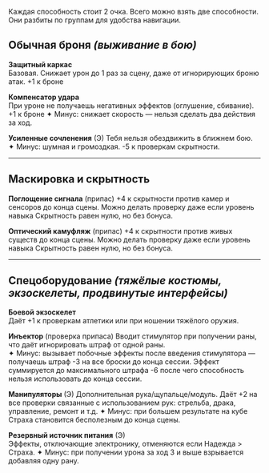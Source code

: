 Каждая способность стоит 2 очка. Всего можно взять две способности. Они разбиты по группам для удобства навигации.
## **Обычная броня** _(выживание в бою)_

**Защитный каркас**  
Базовая. Снижает урон до 1 раз за сцену, даже от игнорирующих броню атак. +1 к броне

**Компенсатор удара**  
При уроне не получаешь негативных эффектов (оглушение, сбивание).  +1 к броне
✦ Минус: снижает скорость — нельзя сделать два действия за ход.

**Усиленные сочленения**  (Э)
Тебя нельзя обездвижить в ближнем бою.  
✦ Минус: шумная и громоздкая. -5 к проверкам скрытности.

---
## **Маскировка и скрытность**

**Поглощение сигнала** (припас)
+4 к скрытности против камер и сенсоров до конца сцены. Можно делать проверку даже если уровень навыка Скрытность равен нулю, но без бонуса.

**Оптический камуфляж** (припас)
+4 к скрытности против живых существ до конца сцены. Можно делать проверку даже если уровень навыка Скрытность равен нулю, но без бонуса.

---
##  **Спецоборудование** _(тяжёлые костюмы, экзоскелеты, продвинутые интерфейсы)_

**Боевой экзоскелет**  
Даёт +1 к проверкам атлетики или при ношении тяжёлого оружия.

**Инъектор** (проверка припаса)
Вводит стимулятор при получении раны, что даёт игнорировать штраф от одной раны.  
✦ Минус: вызывает побочные эффекты после введения стимулятора — получаешь штраф -3 на все броски до конца сессии. Эффект суммируется до максимального штрафа -6 после чего способность нельзя использовать до конца сессии. 

**Манипуляторы** (Э)
Дополнительная рука/щупальце/модуль. Даёт +2 на все проверки связанные с использованием рук: стрельба, драка, управление, ремонт и т.д.
✦ Минус: при большем результате на кубе Страха становится бесполезным до конца сцены.

**Резервный источник питания** (Э)  
Эффекты, отключающие электронику, отменяются если Надежда > Страха.
✦ Минус: при получении урона за ход 3 и выше взрывается добавляя одну рану.